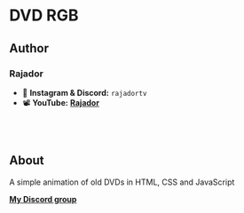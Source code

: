# DVD RGB

## Author
### Rajador 
- 💬 **Instagram & Discord:** `rajadortv`
- 📽 **YouTube:** [**Rajador**](https://www.youtube.com/channel/UC1UJFxth-YRkNuLBqBYyqbA)

<br> <br>

## About 

A simple animation of old DVDs in HTML, CSS and JavaScript

[**My Discord group**](https://discord.gg/AJYPZw5AGN)